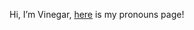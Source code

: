 Hi, I’m Vinegar,
[here](https://en.pronouns.page/@Vinegr) is my pronouns page!

<!---
Viinegar/Viinegar is a ✨ special ✨ repository because its `README.md` (this file) appears on your GitHub profile.
You can click the Preview link to take a look at your changes.
--->
